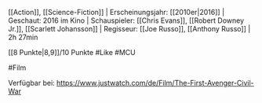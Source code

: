[[Action]], [[Science-Fiction]] | Erscheinungsjahr: [[2010er|2016]] | Geschaut: 2016 im Kino | Schauspieler: [[Chris Evans]], [[Robert Downey Jr.]], [[Scarlett Johansson]] | Regisseur: [[Joe Russo]], [[Anthony Russo]] | 2h 27min

[[8 Punkte|8,9]]/10 Punkte #Like #MCU


#Film 

Verfügbar bei: https://www.justwatch.com/de/Film/The-First-Avenger-Civil-War